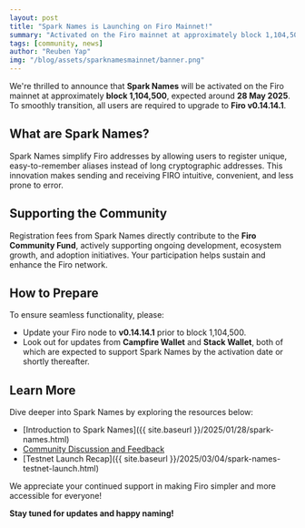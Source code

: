 ```yaml
---
layout: post
title: "Spark Names is Launching on Firo Mainnet!"
summary: "Activated on the Firo mainnet at approximately block 1,104,500"
tags: [community, news]
author: "Reuben Yap"
img: "/blog/assets/sparknamesmainnet/banner.png"
---
```

We're thrilled to announce that **Spark Names** will be activated on the Firo mainnet at approximately **block 1,104,500**, expected around **28 May 2025**. To smoothly transition, all users are required to upgrade to **Firo v0.14.14.1**.

## What are Spark Names?

Spark Names simplify Firo addresses by allowing users to register unique, easy-to-remember aliases instead of long cryptographic addresses. This innovation makes sending and receiving FIRO intuitive, convenient, and less prone to error.

## Supporting the Community

Registration fees from Spark Names directly contribute to the **Firo Community Fund**, actively supporting ongoing development, ecosystem growth, and adoption initiatives. Your participation helps sustain and enhance the Firo network.

## How to Prepare

To ensure seamless functionality, please:

* Update your Firo node to **v0.14.14.1** prior to block 1,104,500.
* Look out for updates from **Campfire Wallet** and **Stack Wallet**, both of which are expected to support Spark Names by the activation date or shortly thereafter.

## Learn More

Dive deeper into Spark Names by exploring the resources below:

* [Introduction to Spark Names]({{ site.baseurl }}/2025/01/28/spark-names.html)
* [Community Discussion and Feedback](https://forum.firo.org/t/new-proposed-feature-spark-names-aliases/3398)
* [Testnet Launch Recap]({{ site.baseurl }}/2025/03/04/spark-names-testnet-launch.html)

We appreciate your continued support in making Firo simpler and more accessible for everyone!

**Stay tuned for updates and happy naming!**

